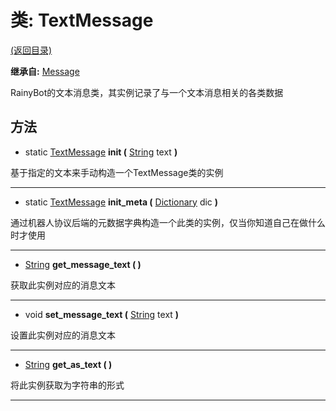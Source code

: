 # 类: TextMessage

[(返回目录)](./)

**继承自:** [Message](message.md)

RainyBot的文本消息类，其实例记录了与一个文本消息相关的各类数据

## 方法

* static [TextMessage](textmessage.md) **init (** [String](https://docs.godotengine.org/en/latest/classes/class\_string.html) text **)**

基于指定的文本来手动构造一个TextMessage类的实例

***

* static [TextMessage](textmessage.md) **init\_meta (** [Dictionary](https://docs.godotengine.org/en/latest/classes/class\_dictionary.html) dic **)**

通过机器人协议后端的元数据字典构造一个此类的实例，仅当你知道自己在做什么时才使用

***

* [String](https://docs.godotengine.org/en/latest/classes/class\_string.html) **get\_message\_text ( )**

获取此实例对应的消息文本

***

* void **set\_message\_text (** [String](https://docs.godotengine.org/en/latest/classes/class\_string.html) text **)**

设置此实例对应的消息文本

***

* [String](https://docs.godotengine.org/en/latest/classes/class\_string.html) **get\_as\_text ( )**

将此实例获取为字符串的形式

***
